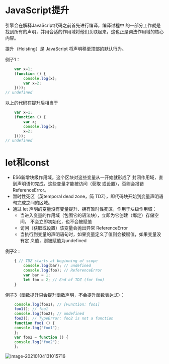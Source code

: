 # JavaScript提升

引擎会在解释JavaScript代码之前首先进行编译，编译过程中 的⼀部分工作就是找到所有的声明，并用合适的作用域将他们关联起来，这也正是词法作用域的核心内容。 

提升（Hoisting）是 JavaScript 将声明移至顶部的默认行为。

例子1：

```javascript
    var x=1;
    (function () {
        console.log(x);
        var x=2;
    }());
// undefined
```

以上的代码在提升后相当于

```js
    var x=1;
    (function () {
        var x;
        console.log(x);
        x=2;
    }());
// undefined
```

# let和const

* ES6新增块级作用域。这个区块对这些变量从⼀开始就形成了 封闭作用域，直到声明语句完成，这些变量才能被访问（获取 或设置），否则会报错ReferenceError。 
* 暂时性死区（英temporal dead zone，简 TDZ），即代码块开始到变量声明语句完成之间的区域。 
* 通过 let 声明的变量没有变量提升、拥有暂时性死区，作用于块级作用域： 
	* 当进入变量的作用域（包围它的语法块），立即为它创建（绑定）存储空间， 不会立即初始化，也不会被赋值
	* 访问（获取或设置）该变量会抛出异常 ReferenceError 
	* 当执行到变量的声明语句时，如果变量定义了值则会被赋值，如果变量没有定 义值，则被赋值为undefined

例子2：

```js
    { // TDZ starts at beginning of scope
        console.log(bar); // undefined
        console.log(foo); // ReferenceError
        var bar = 1;
        let foo = 2; // End of TDZ (for foo)
    } 
```

例子3（函数提升只会提升函数声明，不会提升函数表达式）：

```js
    console.log(foo1); // [Function: foo1]
    foo1(); // foo1
    console.log(foo2); // undefined
    foo2(); // TypeError: foo2 is not a function
    function foo1 () {
    console.log("foo1");
    };
    var foo2 = function () {
    console.log("foo2");
    };
```

![image-20210104131015716](https://cyzblog.oss-cn-beijing.aliyuncs.com/image-20210104131015716.png)
